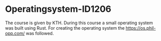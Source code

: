 # Operatingsystem-ID1206
The course is given by KTH. During this course a small operating system was built using Rust.
For creating the operating system the https://os.phil-opp.com/ was followed.

